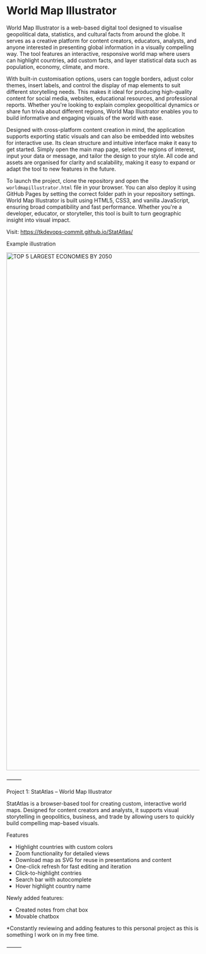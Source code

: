 # World Map Illustrator

World Map Illustrator is a web-based digital tool designed to visualise geopolitical data, statistics, and cultural facts from around the globe. It serves as a creative platform for content creators, educators, analysts, and anyone interested in presenting global information in a visually compelling way. The tool features an interactive, responsive world map where users can highlight countries, add custom facts, and layer statistical data such as population, economy, climate, and more.

With built-in customisation options, users can toggle borders, adjust color themes, insert labels, and control the display of map elements to suit different storytelling needs. This makes it ideal for producing high-quality content for social media, websites, educational resources, and professional reports. Whether you're looking to explain complex geopolitical dynamics or share fun trivia about different regions, World Map Illustrator enables you to build informative and engaging visuals of the world with ease.

Designed with cross-platform content creation in mind, the application supports exporting static visuals and can also be embedded into websites for interactive use. Its clean structure and intuitive interface make it easy to get started. Simply open the main map page, select the regions of interest, input your data or message, and tailor the design to your style. All code and assets are organised for clarity and scalability, making it easy to expand or adapt the tool to new features in the future.

To launch the project, clone the repository and open the `worldmapillustrator.html` file in your browser. You can also deploy it using GitHub Pages by setting the correct folder path in your repository settings. World Map Illustrator is built using HTML5, CSS3, and vanilla JavaScript, ensuring broad compatibility and fast performance. Whether you're a developer, educator, or storyteller, this tool is built to turn geographic insight into visual impact.

Visit: https://tkdevops-commit.github.io/StatAtlas/


Example illustration

<img width="1080" height="1350" alt="TOP 5 LARGEST ECONOMIES BY 2050" src="https://github.com/user-attachments/assets/9173aeb3-646f-4fa8-ade1-2f653db5f15a" />

⸻

Project 1: StatAtlas – World Map Illustrator

StatAtlas is a browser-based tool for creating custom, interactive world maps. Designed for content creators and analysts, it supports visual storytelling in geopolitics, business, and trade by allowing users to quickly build compelling map-based visuals.

Features
- Highlight countries with custom colors
- Zoom functionality for detailed views
- Download map as SVG for reuse in presentations and content
- One-click refresh for fast editing and iteration
- Click-to-highlight contries
- Search bar with autocomplete
- Hover highlight country name

Newly added features: 
- Created notes from chat box
- Movable chatbox

*Constantly reviewing and adding features to this personal project as this is something I work on in my free time.


⸻


